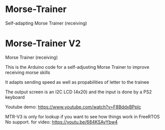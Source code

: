 # Morse-Trainer
Self-adapting Morse Trainer (receiving)

# Morse-Trainer V2
Morse Trainer (receiving)

This is the Arduino code for a self-adjusting Morse Trainer to improve receiving morse skills

It adapts sending speed as well as propabilities of letter to the trainee

The output screen is an I2C LCD (4x20) and the input is done by a PS2 keyboard

Youtube demo: https://www.youtube.com/watch?v=F8BddxBPplc

MTR-V3 is only for lookup if you want to see how things work in FreeRTOS
No support.
for video: https://youtu.be/684KSAvYbw4
